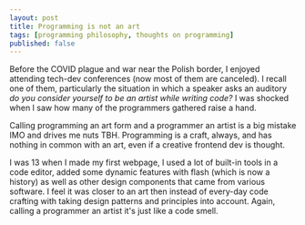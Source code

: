 ```yaml
---
layout: post
title: Programming is not an art
tags: [programming philosophy, thoughts on programming]
published: false
---
```


Before the COVID plague and war near the Polish border, I enjoyed attending tech-dev conferences (now most of them are canceled). I recall one of them, particularly the situation in which a speaker asks an auditory _do you consider yourself to be an artist while writing code?_ I was shocked when I saw how many of the programmers gathered raise a hand. 

Calling programming an art form and a programmer an artist is a big mistake IMO and drives me nuts TBH. Programming is a craft, always, and has nothing in common with an art, even if a creative frontend dev is thought.

I was 13 when I made my first webpage, I used a lot of built-in tools in a code editor, added some dynamic features with flash (which is now a history) as well as other design components that came from various software. I feel it was closer to an art then instead of every-day code crafting with taking design patterns and principles into account. Again, calling a programmer an artist it's just like a code smell. 